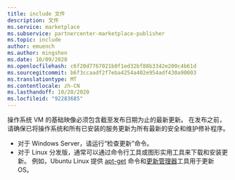 ```yaml
---
title: include 文件
description: 文件
ms.service: marketplace
ms.subservice: partnercenter-marketplace-publisher
ms.topic: include
author: emuench
ms.author: mingshen
ms.date: 10/09/2020
ms.openlocfilehash: c6f20d7767021b0f1ed32bf88b3342e200c4b61d
ms.sourcegitcommit: b6f3ccaadf2f7eba4254a402e954adf430a90003
ms.translationtype: MT
ms.contentlocale: zh-CN
ms.lasthandoff: 10/20/2020
ms.locfileid: "92283685"
---
```

操作系统 VM 的基础映像必须包含截至发布日期为止的最新更新。 在发布之前，请确保已将操作系统和所有已安装的服务更新为所有最新的安全和维护修补程序。

- 对于 Windows Server，请运行“检查更新”命令。
- 对于 Linux 分发版，通常可以通过命令行工具或图形实用工具来下载和安装更新。 例如，Ubuntu Linux 提供 [apt-get](https://manpages.ubuntu.com/manpages/cosmic/man8/apt-get.8.html) 命令和[更新管理器](https://manpages.ubuntu.com/manpages/cosmic/man8/update-manager.8.html)工具用于更新 OS。